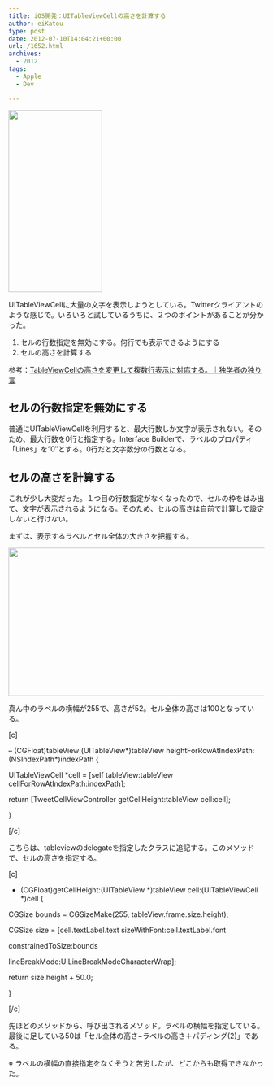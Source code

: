 ```yaml
---
title: iOS開発：UITableViewCellの高さを計算する
author: eiKatou
type: post
date: 2012-07-10T14:04:21+00:00
url: /1652.html
archives:
  - 2012
tags:
  - Apple
  - Dev

---
```

[<img src="/uploads/2012/07/20120710b.png" alt="" title="20120710b" width="184" height="358" class="alignnone size-full wp-image-1655" srcset="/uploads/2012/07/20120710b.png 184w, /uploads/2012/07/20120710b-154x300.png 154w" sizes="(max-width: 184px) 100vw, 184px" />][1]
  
UITableViewCellに大量の文字を表示しようとしている。Twitterクライアントのような感じで。いろいろと試しているうちに、２つのポイントがあることが分かった。

  1. セルの行数指定を無効にする。何行でも表示できるようにする
  2. セルの高さを計算する

参考：[TableViewCellの高さを変更して複数行表示に対応する。｜独学者の独り言][2] 

<!--more-->

## セルの行数指定を無効にする

普通にUITableViewCellを利用すると、最大行数しか文字が表示されない。そのため、最大行数を0行と指定する。Interface Builderで、ラベルのプロパティ「Lines」を&#8221;0&#8243;とする。0行だと文字数分の行数となる。

## セルの高さを計算する

これが少し大変だった。１つ目の行数指定がなくなったので、セルの枠をはみ出て、文字が表示されるようになる。そのため、セルの高さは自前で計算して設定しないと行けない。

まずは、表示するラベルとセル全体の大きさを把握する。

[<img src="/uploads/2012/07/20120710a.png" alt="" title="20120710a" width="646" height="291" class="alignnone size-full wp-image-1653" srcset="/uploads/2012/07/20120710a.png 646w, /uploads/2012/07/20120710a-300x135.png 300w, /uploads/2012/07/20120710a-500x225.png 500w" sizes="(max-width: 646px) 100vw, 646px" />][3]

真ん中のラベルの横幅が255で、高さが52。セル全体の高さは100となっている。 

[c]
  
&#8211; (CGFloat)tableView:(UITableView\*)tableView heightForRowAtIndexPath:(NSIndexPath\*)indexPath {
	  
UITableViewCell *cell = [self tableView:tableView cellForRowAtIndexPath:indexPath];
      
return [TweetCellViewController getCellHeight:tableView cell:cell];
  
}
  
[/c]
  
こちらは、tableviewのdelegateを指定したクラスに追記する。このメソッドで、セルの高さを指定する。

[c]
  
+ (CGFloat)getCellHeight:(UITableView \*)tableView cell:(UITableViewCell \*)cell {
	  
CGSize bounds = CGSizeMake(255, tableView.frame.size.height);
 	  
CGSize size = [cell.textLabel.text sizeWithFont:cell.textLabel.font
                                    
constrainedToSize:bounds
                                        
lineBreakMode:UILineBreakModeCharacterWrap];
      
return size.height + 50.0;
  
}
  
[/c]
  
先ほどのメソッドから、呼び出されるメソッド。ラベルの横幅を指定している。最後に足している50は「セル全体の高さ−ラベルの高さ＋パディング(2)」である。

※ ラベルの横幅の直接指定をなくそうと苦労したが、どこからも取得できなかった。

 [1]: /uploads/2012/07/20120710b.png
 [2]: http://ameblo.jp/dokugakumono/entry-10852241820.html
 [3]: /uploads/2012/07/20120710a.png
